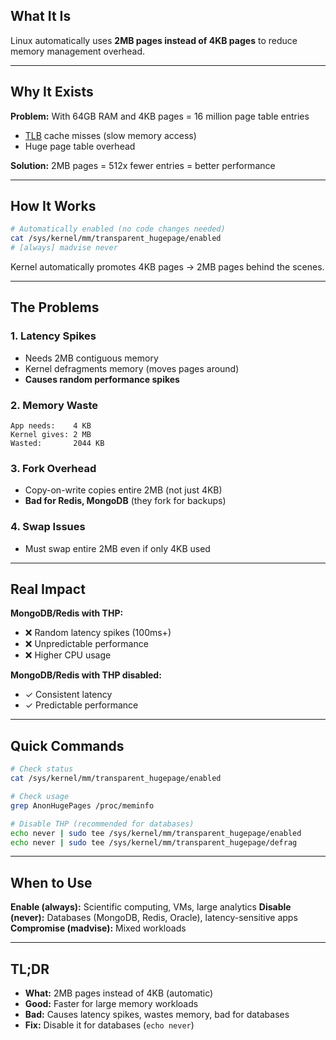 ## What It Is
Linux automatically uses **2MB pages instead of 4KB pages** to reduce memory management overhead.

---

## Why It Exists

**Problem:** With 64GB RAM and 4KB pages = 16 million page table entries
- [TLB](https://github.com/brian6484/CSKnowledge/blob/main/Operating%20System/Linux/Memory/Translation%20Lookaside%20Buffer.md) cache misses (slow memory access)
- Huge page table overhead

**Solution:** 2MB pages = 512x fewer entries = better performance

---

## How It Works

```bash
# Automatically enabled (no code changes needed)
cat /sys/kernel/mm/transparent_hugepage/enabled
# [always] madvise never
```

Kernel automatically promotes 4KB pages → 2MB pages behind the scenes.

---

## The Problems

### 1. **Latency Spikes**
- Needs 2MB contiguous memory
- Kernel defragments memory (moves pages around)
- **Causes random performance spikes**

### 2. **Memory Waste**
```
App needs:    4 KB
Kernel gives: 2 MB
Wasted:       2044 KB
```

### 3. **Fork Overhead**
- Copy-on-write copies entire 2MB (not just 4KB)
- **Bad for Redis, MongoDB** (they fork for backups)

### 4. **Swap Issues**
- Must swap entire 2MB even if only 4KB used

---

## Real Impact

**MongoDB/Redis with THP:**
- ❌ Random latency spikes (100ms+)
- ❌ Unpredictable performance
- ❌ Higher CPU usage

**MongoDB/Redis with THP disabled:**
- ✓ Consistent latency
- ✓ Predictable performance

---

## Quick Commands

```bash
# Check status
cat /sys/kernel/mm/transparent_hugepage/enabled

# Check usage
grep AnonHugePages /proc/meminfo

# Disable THP (recommended for databases)
echo never | sudo tee /sys/kernel/mm/transparent_hugepage/enabled
echo never | sudo tee /sys/kernel/mm/transparent_hugepage/defrag
```

---

## When to Use

**Enable (always):** Scientific computing, VMs, large analytics
**Disable (never):** Databases (MongoDB, Redis, Oracle), latency-sensitive apps
**Compromise (madvise):** Mixed workloads

---

## TL;DR
- **What:** 2MB pages instead of 4KB (automatic)
- **Good:** Faster for large memory workloads
- **Bad:** Causes latency spikes, wastes memory, bad for databases
- **Fix:** Disable it for databases (`echo never`)
